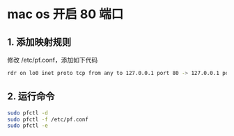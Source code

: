 # mac os 开启 80 端口

## 1. 添加映射规则

修改 /etc/pf.conf，添加如下代码

```bash
rdr on lo0 inet proto tcp from any to 127.0.0.1 port 80 -> 127.0.0.1 port 8080
```

## 2. 运行命令

```bash
sudo pfctl -d
sudo pfctl -f /etc/pf.conf
sudo pfctl -e
```
